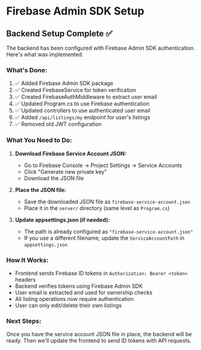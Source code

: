 # Firebase Admin SDK Setup

## Backend Setup Complete ✅

The backend has been configured with Firebase Admin SDK authentication. Here's what was implemented:

### What's Done:
1. ✅ Added Firebase Admin SDK package
2. ✅ Created FirebaseService for token verification
3. ✅ Created FirebaseAuthMiddleware to extract user email
4. ✅ Updated Program.cs to use Firebase authentication
5. ✅ Updated controllers to use authenticated user email
6. ✅ Added `/api/listings/my` endpoint for user's listings
7. ✅ Removed old JWT configuration

### What You Need to Do:

1. **Download Firebase Service Account JSON:**
   - Go to Firebase Console → Project Settings → Service Accounts
   - Click "Generate new private key"
   - Download the JSON file

2. **Place the JSON file:**
   - Save the downloaded JSON file as `firebase-service-account.json`
   - Place it in the `server/` directory (same level as `Program.cs`)

3. **Update appsettings.json (if needed):**
   - The path is already configured as `"firebase-service-account.json"`
   - If you use a different filename, update the `ServiceAccountPath` in `appsettings.json`

### How It Works:
- Frontend sends Firebase ID tokens in `Authorization: Bearer <token>` headers
- Backend verifies tokens using Firebase Admin SDK
- User email is extracted and used for ownership checks
- All listing operations now require authentication
- User can only edit/delete their own listings

### Next Steps:
Once you have the service account JSON file in place, the backend will be ready. Then we'll update the frontend to send ID tokens with API requests. 